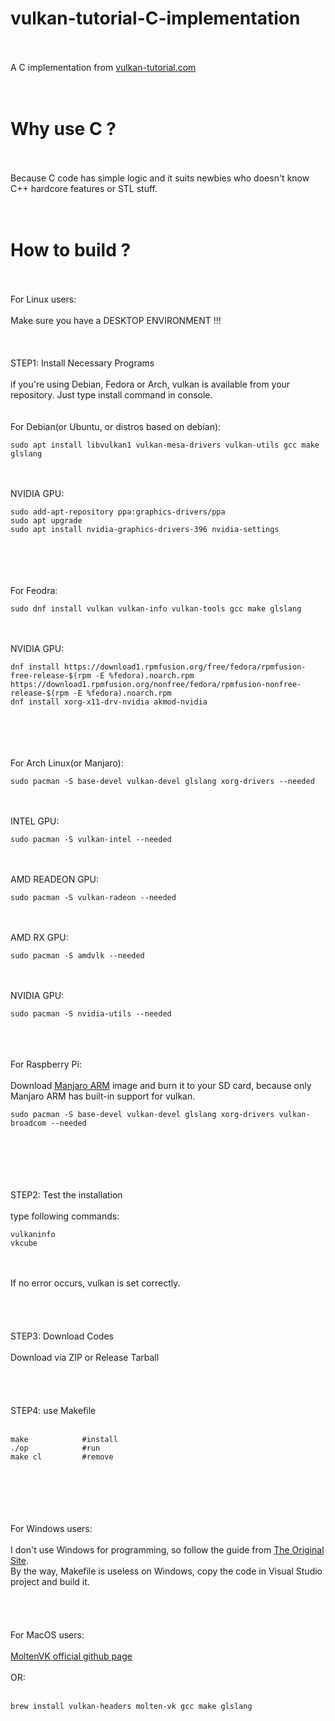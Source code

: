 # vulkan-tutorial-C-implementation
<br />
<br />
A C implementation from <a href="https://vulkan-tutorial.com">vulkan-tutorial.com</a>
<br />
<br />
<br />

# Why use C ?
<br />
<br />
Because C code has simple logic and it suits newbies who doesn't know C++ hardcore features or STL stuff.
<br />
<br />
<br />

# How to build ?
<br />
<br />
For Linux users:
<br />
<br />
Make sure you have a DESKTOP ENVIRONMENT !!!
<br />
<br />
<br />
<br />
STEP1: Install Necessary Programs
<br />
<br />
if you're using Debian, Fedora or Arch, vulkan is available from your repository.
Just type install command in console.
<br />
<br />
<br />
For Debian(or Ubuntu, or distros based on debian):
    
    sudo apt install libvulkan1 vulkan-mesa-drivers vulkan-utils gcc make glslang
<br />
<br />
NVIDIA GPU:
    
    sudo add-apt-repository ppa:graphics-drivers/ppa
    sudo apt upgrade
    sudo apt install nvidia-graphics-drivers-396 nvidia-settings
<br />
<br />
<br />
<br />
For Feodra:
    
    sudo dnf install vulkan vulkan-info vulkan-tools gcc make glslang
<br />
<br />
NVIDIA GPU:
    
    dnf install https://download1.rpmfusion.org/free/fedora/rpmfusion-free-release-$(rpm -E %fedora).noarch.rpm https://download1.rpmfusion.org/nonfree/fedora/rpmfusion-nonfree-release-$(rpm -E %fedora).noarch.rpm
    dnf install xorg-x11-drv-nvidia akmod-nvidia
<br />
<br />
<br />
<br />
For Arch Linux(or Manjaro):

    sudo pacman -S base-devel vulkan-devel glslang xorg-drivers --needed
<br />
<br />
INTEL GPU:

    sudo pacman -S vulkan-intel --needed
<br />
<br />
AMD READEON GPU:

    sudo pacman -S vulkan-radeon --needed
<br />
<br />
AMD RX GPU:

    sudo pacman -S amdvlk --needed
<br />
<br />
NVIDIA GPU:

    sudo pacman -S nvidia-utils --needed
<br />
<br />
<br />
For Raspberry Pi:
<br />
<br />
Download <a href="https://manjaro.org/download/#raspberry-pi-4-xfce">Manjaro ARM</a> image and burn it to your SD card, because only Manjaro ARM has built-in support for vulkan.

    sudo pacman -S base-devel vulkan-devel glslang xorg-drivers vulkan-broadcom --needed
<br />
<br />
<br />
<br />
<br />
STEP2: Test the installation
<br />
<br />
type following commands:

    vulkaninfo
    vkcube
<br />
<br />
If no error occurs, vulkan is set correctly.
<br />
<br />
<br />
<br />
<br />
STEP3: Download Codes
<br />
<br />
Download via ZIP or Release Tarball
<br />
<br />
<br />
<br />
<br />
STEP4: use Makefile
<br />
<br />

    make            #install
    ./op            #run
    make cl         #remove
<br />
<br />
<br />
<br />
<br />
For Windows users:
<br />
<br />
I don't use Windows for programming, so follow the guide from <a href="https://vulkan-tutorial.com/Development_environment">The Original Site</a>.
<br />
By the way, Makefile is useless on Windows, copy the code in Visual Studio project and build it.
<br />
<br />
<br />
<br />
<br />
For MacOS users:
<br />
<br />
<a href="https://github.com/KhronosGroup/MoltenVK">MoltenVK official github page</a>
<br />
<br />
OR:
<br />
<br />

    brew install vulkan-headers molten-vk gcc make glslang
<br />
<br />
<br />
<br />

